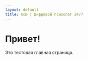 ```yaml
---
layout: default
title: Ксю | Цифровой психолог 24/7
---
```


# Привет!
Это тестовая главная страница.
